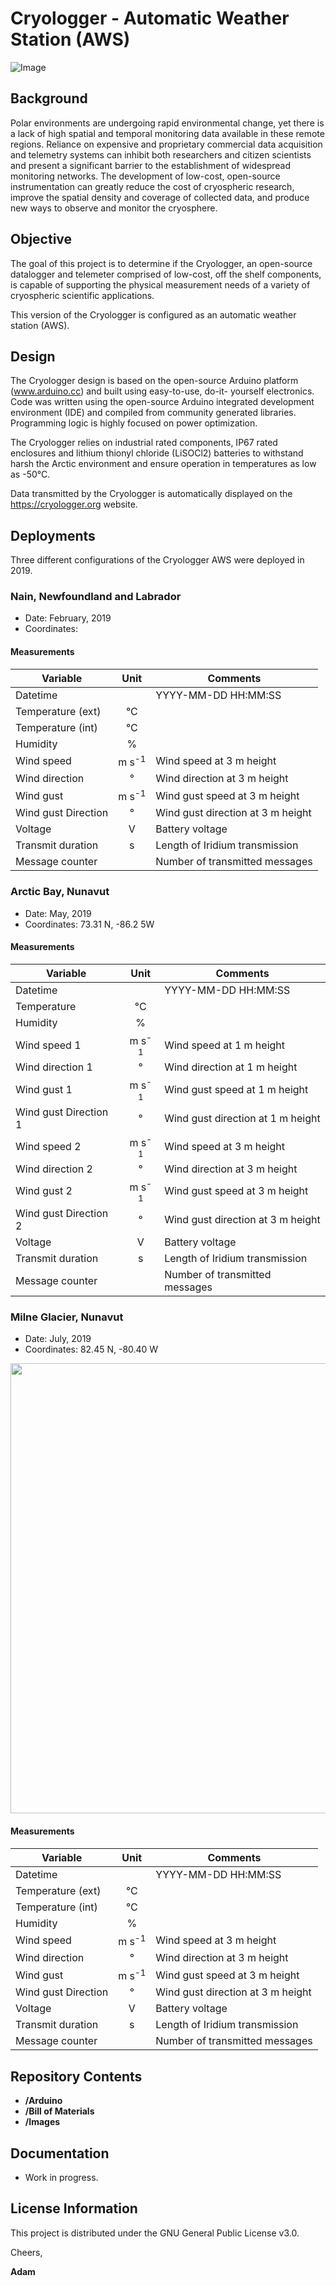 # Cryologger - Automatic Weather Station (AWS)
![Image](https://github.com/adamgarbo/Cryologger_Automatic_Weather_Station/blob/master/Images/DSC_1877.JPG)

## Background
Polar environments are undergoing rapid environmental change, yet there is a lack of high spatial and temporal monitoring data available in these remote regions. Reliance on expensive and proprietary commercial data acquisition and telemetry systems can inhibit both researchers and citizen scientists and present a significant barrier to the establishment of widespread monitoring networks. The development of low-cost, open-source instrumentation can greatly reduce the cost of cryospheric research, improve the spatial density and coverage of collected data, and produce new ways to observe and monitor the cryosphere.

## Objective
The goal of this project is to determine if the Cryologger, an open-source datalogger and telemeter comprised of low-cost, off the shelf components, is capable of supporting the physical measurement needs of a variety of cryospheric scientific applications.

This version of the Cryologger is configured as an automatic weather station (AWS).

## Design
The Cryologger design is based on the open-source Arduino platform (www.arduino.cc) and built using easy-to-use, do-it- yourself electronics. Code was written using the open-source Arduino integrated development environment (IDE) and compiled from community generated libraries. Programming logic is highly focused on power optimization.

The Cryologger relies on industrial rated components, IP67 rated enclosures and lithium thionyl chloride (LiSOCl2) batteries to withstand harsh the Arctic environment and ensure operation in temperatures as low as -50°C.

Data transmitted by the Cryologger is automatically displayed on the https://cryologger.org website.

## Deployments
Three different configurations of the Cryologger AWS were deployed in 2019.

### Nain, Newfoundland and Labrador
* Date: February, 2019
* Coordinates:

#### Measurements
| Variable  | Unit | Comments |
| --- | :---: | --- |
| Datetime  |   | YYYY-MM-DD HH:MM:SS |
| Temperature (ext) | °C  |  |
| Temperature (int) | °C  |  |
| Humidity | % |  |
| Wind speed | m s<sup>-1</sup> | Wind speed at 3 m height |
| Wind direction | ° | Wind direction at 3 m height |
| Wind gust | m s<sup>-1</sup>  | Wind gust speed at 3 m height |
| Wind gust Direction | ° | Wind gust direction at 3 m height |
| Voltage | V | Battery voltage |
| Transmit duration  | s | Length of Iridium transmission  |
| Message counter |  | Number of transmitted messages |


### Arctic Bay, Nunavut
* Date: May, 2019
* Coordinates: 73.31 N, -86.2 5W

#### Measurements
| Variable  | Unit | Comments |
| --- | :---: | --- |
| Datetime  |   | YYYY-MM-DD HH:MM:SS |
| Temperature  | °C  |  |
| Humidity | % |  |
| Wind speed 1 | m s<sup>-1</sup> | Wind speed at 1 m height |
| Wind direction 1 | ° | Wind direction at 1 m height |
| Wind gust 1 | m s<sup>-1</sup>  | Wind gust speed at 1 m height |
| Wind gust Direction 1 | ° | Wind gust direction at 1 m height |
| Wind speed 2 | m s<sup>-1</sup> | Wind speed at 3 m height |
| Wind direction 2 | ° | Wind direction at 3 m height |
| Wind gust 2 | m s<sup>-1</sup>  | Wind gust speed at 3 m height |
| Wind gust Direction 2 | ° | Wind gust direction at 3 m height |
| Voltage | V | Battery voltage |
| Transmit duration  | s | Length of Iridium transmission  |
| Message counter |  | Number of transmitted messages |

### Milne Glacier, Nunavut
* Date: July, 2019
* Coordinates: 82.45 N,	-80.40 W

<img src="https://github.com/adamgarbo/Cryologger_Automatic_Weather_Station/blob/master/Images/DSC_1873.JPG" width="720">

#### Measurements
| Variable  | Unit | Comments |
| --- | :---: | --- |
| Datetime  |   | YYYY-MM-DD HH:MM:SS |
| Temperature (ext) | °C  |  |
| Temperature (int) | °C  |  |
| Humidity | % |  |
| Wind speed | m s<sup>-1</sup> | Wind speed at 3 m height |
| Wind direction | ° | Wind direction at 3 m height |
| Wind gust | m s<sup>-1</sup>  | Wind gust speed at 3 m height |
| Wind gust Direction | ° | Wind gust direction at 3 m height |
| Voltage | V | Battery voltage |
| Transmit duration  | s | Length of Iridium transmission  |
| Message counter |  | Number of transmitted messages |


## Repository Contents
* **/Arduino**
* **/Bill of Materials**
* **/Images**

## Documentation
* Work in progress.

## License Information
This project is distributed under the GNU General Public License v3.0.

Cheers,

**Adam**
